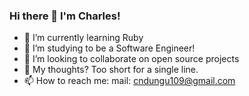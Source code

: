 ### Hi there 👋 I'm Charles!

- 🔭 I’m currently learning Ruby
- 🌱 I’m studying to be a Software Engineer!
- 👯 I’m looking to collaborate on open source projects
- 🤔 My thoughts? Too short for a single line.
- 📫 How to reach me: mail: cndungu109@gmail.com

<!--
**KarimCarl/KarimCarl** is a ✨ _special_ ✨ repository because its `README.md` (this file) appears on your GitHub profile.
Here are some ideas to get you started:
- 💬 Ask me about ...
- ⚡ Fun fact: If you like Science, did 
-->
